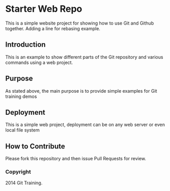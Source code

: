# Starter Web Repo

This is a simple website project for 
showing how to use Git and Github together. Adding a line for rebasing example.

## Introduction

This is an example to show different parts of the Git 
repository and various commands using a web project. 

## Purpose

As stated above, the main purpose is to 
provide simple examples for Git training demos
## Deployment

This is a simple web project, deployment 
can be on any web server or even local file system

## How to Contribute

Please fork this repository and then issue Pull Requests for review.

### Copyright

2014 Git Training. 